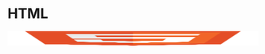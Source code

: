 # HTML


 <img align="center" alt="Rafa-HTML" height="30" width="4000" src="https://raw.githubusercontent.com/devicons/devicon/master/icons/html5/html5-original.svg">

